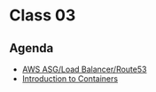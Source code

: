 # Class 03

## Agenda

 - [AWS ASG/Load Balancer/Route53](/classes/03class/aws/README.md)
 - [Introduction to Containers](/classes/03class/docker/README.md)
